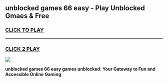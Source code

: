 
## unblocked games 66 easy - Play Unblocked Gmaes & Free
<h3>
<a href="https://news.freeplayer.one?title=unblocked_games_66_easy&ref=16F">CLICK TO PLAY</a></h3>
<hr>

<h3>
<a href="https://news.freeplayer.one?title=unblocked_games_66_easy&ref=16F">CLICK 2 PLAY</a>
  
</h3>

<a href="https://news.freeplayer.one?title=unblocked_games_66_easy&ref=16F/"><img src="https://clearcache.store/games.png"></a>


**unblocked games 66 easy games unblocked: Your Gateway to Fun and Accessible Online Gaming**
